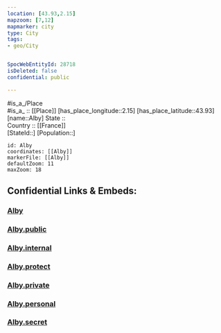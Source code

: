 ```yaml
---
location: [43.93,2.15] 
mapzoom: [7,12] 
mapmarker: city 
type: City
tags:
- geo/City


SpocWebEntityId: 28718
isDeleted: false
confidential: public

---
```

#is_a_/Place  
#is_a_ :: [[Place]] 
[has_place_longitude::2.15] 
[has_place_latitude::43.93] 
[name::Alby] 
State ::  
Country :: [[France]]  
[StateId::] 
[Population::] 



```leaflet
id: Alby
coordinates: [[Alby]] 
markerFile: [[Alby]] 
defaultZoom: 11 
maxZoom: 18
```


## Confidential Links & Embeds: 

### [Alby](/_Standards/Earth/Continent/Europe/Europe~West/France/regions~France/Occitanie/departments~Occitanie/Tarn/communes~Tarn/Albi/cities~Albi/Alby.md) 

### [Alby.public](/_public/Earth/Continent/Europe/Europe~West/France/regions~France/Occitanie/departments~Occitanie/Tarn/communes~Tarn/Albi/cities~Albi/Alby.public.md) 

### [Alby.internal](/_internal/Earth/Continent/Europe/Europe~West/France/regions~France/Occitanie/departments~Occitanie/Tarn/communes~Tarn/Albi/cities~Albi/Alby.internal.md) 

### [Alby.protect](/_protect/Earth/Continent/Europe/Europe~West/France/regions~France/Occitanie/departments~Occitanie/Tarn/communes~Tarn/Albi/cities~Albi/Alby.protect.md) 

### [Alby.private](/_private/Earth/Continent/Europe/Europe~West/France/regions~France/Occitanie/departments~Occitanie/Tarn/communes~Tarn/Albi/cities~Albi/Alby.private.md) 

### [Alby.personal](/_personal/Earth/Continent/Europe/Europe~West/France/regions~France/Occitanie/departments~Occitanie/Tarn/communes~Tarn/Albi/cities~Albi/Alby.personal.md) 

### [Alby.secret](/_secret/Earth/Continent/Europe/Europe~West/France/regions~France/Occitanie/departments~Occitanie/Tarn/communes~Tarn/Albi/cities~Albi/Alby.secret.md)

